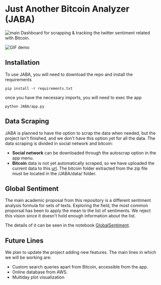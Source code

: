 # Just Another Bitcoin Analyzer (JABA)
![main](https://github.com/futotta-risu/JABA/actions/workflows/build.yml/badge.svg) 
Dashboard for scrapping & tracking the twitter sentiment related with Bitcoin.

![GIF demo](https://miro.medium.com/max/700/1*5KJpHcwmNoxVHmkHipyL4g.gif)

## Installation
To use JABA, you will need to download the repo and install the requirements

    pip install -r requirements.txt

once you have the necessary imports, you will need to exec the app

    python JABA/app.py
    
## Data Scraping
JABA is planned to have the option to scrap the data when needed, but the project isn't finished, and we don't have this option yet for all the data. The data scraping is divided in social network and bitcoin:

* **Social network** can be downloaded through the autoscrap option in the app menu. 
* **Bitcoin** data is not yet automatically scraped, so we have uploaded the current data to this [url](https://drive.google.com/file/d/1Kjs9CpYB9ueGJubsrQwnoURdhw78GTXY/view?usp=sharing). The bitcoin folder extracted from the zip file must be located in the /JABA/data/ folder.

## Global Sentiment
The main academic proposal from this repository is a different sentiment analysis formula for sets of texts. Exploring the field, the most common proporsal has been to apply the mean to the list of sentiments. We reject this vision since it doesn't hold enough information about the list.

The details of it can be seen in the notebook [GlobalSentiment](https://github.com/futotta-risu/JABA/blob/main/GlobalSentiment.ipynb).

## Future Lines
We plan to update the project adding new features. The main lines in which we will be working are:
* Custom search queries apart from Bitcoin, accessible from the app.
* Online database from AWS.
* Multiday plot visualization
